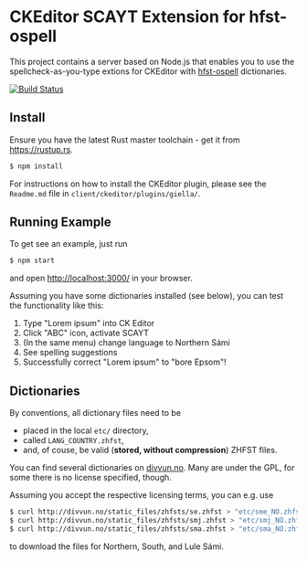 # CKEditor SCAYT Extension for hfst-ospell

This project contains a server based on Node.js that enables you to use the spellcheck-as-you-type extions for CKEditor with [hfst-ospell](https://github.com/hfst/hfst-ospell) dictionaries.

[![Build Status](https://travis-ci.org/divvun/ck-ospell.svg?branch=master)](https://travis-ci.org/divvun/ck-ospell)

## Install

Ensure you have the latest Rust master toolchain - get it from https://rustup.rs.

```sh
$ npm install
```

For instructions on how to install the CKEditor plugin, please see the `Readme.md` file in `client/ckeditor/plugins/giella/`.

## Running Example

To get see an example, just run

```sh
$ npm start
```

and open <http://localhost:3000/> in your browser.

Assuming you have some dictionaries installed (see below), you can test the functionality like this:

1. Type "Lorem ipsum" into CK Editor
2. Click "ABC" icon, activate SCAYT
3. (In the same menu) change language to Northern Sámi
4. See spelling suggestions
5. Successfully correct "Lorem ipsum" to "bore Epsom"!

## Dictionaries

By conventions, all dictionary files need to be

- placed in the local `etc/` directory,
- called `LANG_COUNTRY.zhfst`,
- and, of couse, be valid (**stored, without compression**) ZHFST files.

You can find several dictionaries on [divvun.no](http://www.divvun.no/korrektur/otherapps.html). Many are under the GPL, for some there is no license specified, though.

Assuming you accept the respective licensing terms, you can e.g. use

```sh
$ curl http://divvun.no/static_files/zhfsts/se.zhfst > "etc/sme_NO.zhfst"
$ curl http://divvun.no/static_files/zhfsts/smj.zhfst > "etc/smj_NO.zhfst"
$ curl http://divvun.no/static_files/zhfsts/sma.zhfst > "etc/sma_NO.zhfst"
```

to download the files for Northern, South, and Lule Sámi.
